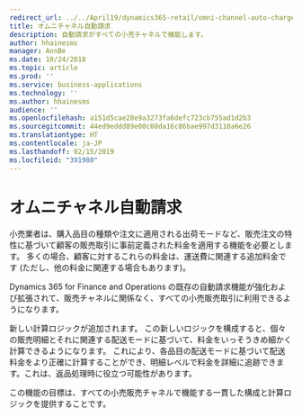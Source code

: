 ```yaml
---
redirect_url: ../../April19/dynamics365-retail/omni-channel-auto-charges
title: オムニチャネル自動請求
description: 自動請求がすべての小売チャネルで機能します。
author: hhainesms
manager: AnnBe
ms.date: 10/24/2018
ms.topic: article
ms.prod: ''
ms.service: business-applications
ms.technology: ''
ms.author: hhainesms
audience: ''
ms.openlocfilehash: a151d5cae28e9a3273fa6defc723cb755ad1d2b3
ms.sourcegitcommit: 44ed9eddd89e00c08da16c86bae997d3110a6e26
ms.translationtype: HT
ms.contentlocale: ja-JP
ms.lasthandoff: 02/15/2019
ms.locfileid: "391980"
---
```

# <a name="omni-channel-auto-charges"></a>オムニチャネル自動請求


小売業者は、購入品目の種類や注文に適用される出荷モードなど、販売注文の特性に基づいて顧客の販売取引に事前定義された料金を適用する機能を必要とします。 多くの場合、顧客に対するこれらの料金は、運送費に関連する追加料金です (ただし、他の料金に関連する場合もあります)。

Dynamics 365 for Finance and Operations の既存の自動請求機能が強化および拡張されて、販売チャネルに関係なく、すべての小売販売取引に利用できるようになります。

新しい計算ロジックが追加されます。 この新しいロジックを構成すると、個々の販売明細とそれに関連する配送モードに基づいて、料金をいっそうきめ細かく計算できるようになります。  これにより、各品目の配送モードに基づいて配送料金をより正確に計算することができ、明細レベルで料金を詳細に追跡できます。これは、返品処理時に役立つ可能性があります。

この機能の目標は、すべての小売販売チャネルで機能する一貫した構成と計算ロジックを提供することです。
